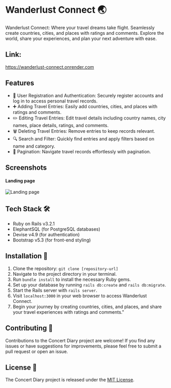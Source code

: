 # Wanderlust Connect 🌏 

Wanderlust Connect: Where your travel dreams take flight. Seamlessly create countries, cities, and places with ratings and comments. Explore the world, share your experiences, and plan your next adventure with ease.

## Link:
https://wanderlust-connect.onrender.com


## Features

- 📝 User Registration and Authentication: Securely register accounts and log in to access personal travel records.
- ➕ Adding Travel Entries: Easily add countries, cities, and places with ratings and comments.
- ✏️ Editing Travel Entries: Edit travel details including country names, city names, place details, ratings, and comments.
- 🗑️ Deleting Travel Entries: Remove entries to keep records relevant.
- 🔍 Search and Filter: Quickly find entries and apply filters based on name and category.
- 📄 Pagination: Navigate travel records effortlessly with pagination.

## Screenshots 
#### Landing page
![Landing page](public/landing-page.gif)

## Tech Stack 🛠️

- Ruby on Rails v3.2.1
- ElephantSQL (for PostgreSQL databases)
- Devise v4.9 (for authentication)
- Bootstrap v5.3 (for front-end styling)

## Installation 🚀
1. Clone the repository: `git clone [repository-url]`
2. Navigate to the project directory in your terminal.
3. Run `bundle install` to install the necessary Ruby gems.
4. Set up your database by running `rails db:create` and `rails db:migrate`.
5. Start the Rails server with `rails server`.
6. Visit `localhost:3000` in your web browser to access Wanderlust Connect.
7. Begin your journey by creating countries, cities, and places, and share your travel experiences with ratings and comments."

## Contributing 🤝

Contributions to the Concert Diary project are welcome! If you find any issues or have suggestions for improvements, please feel free to submit a pull request or open an issue.

## License 📄

The Concert Diary project is released under the [MIT License](LICENSE).